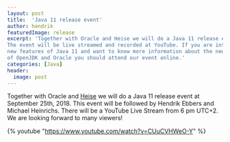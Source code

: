 ```yaml
---
layout: post
title:  'Java 11 release event'
author: hendrik
featuredImage: release
excerpt: 'Together with Oracle and Heise we will do a Java 11 release event.
The event will be live streamed and recorded at YouTube. If you are interested in the
new features of Java 11 and want to know more information about the new roadmap
of OpenJDK and Oracle you should attend our event online.'
categories: [Java]
header:
  image: post
---
```


Together with Oracle and 
[Heise](https://www.heise.de/developer/meldung/Jetzt-vormerken-Launch-Event-zu-Java-11-4168709.html) we will do a 
Java 11 release event at September 25th, 2018. 
This event will be followed by Hendrik Ebbers and Michael Heinrichs. There will be a YouTube Live Stream from 6 pm UTC+2. We are looking forward to many viewers!


{% youtube "https://www.youtube.com/watch?v=CUuCVHWeO-Y" %}
